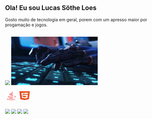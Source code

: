 ## Ola! Eu sou Lucas Söthe Loes

Gosto muito de tecnologia em geral, porem com um apresso maior por progamação e jogos.

<div style="display: inline_block"><br>
  <source https://github-readme-stats.vercel.app/api/top-langs/?username=LucasSotheLoes&hide_progress=true/>
  <source
    srcset="https://github-readme-stats.vercel.app/api?username=LucasSotheLoes&show_icons=true&theme=dark"
    media="(prefers-color-scheme: dark)"
  />
  <img height="160cm" src="https://github-readme-stats.vercel.app/api?username=LucasSotheLoes&show_icons=true" />
</picture>
<img height="160cm" src = "bannergit.gif">
<picture>
</div>

<div style="display: inline_block"><br>
  <img align="center" alt="Lucas-Java" height="30" width="40" src="https://raw.githubusercontent.com/devicons/devicon/master/icons/java/java-plain.svg">
  <img align="center" alt="Lucas-HTML" height="30" width="40" src="https://raw.githubusercontent.com/devicons/devicon/master/icons/html5/html5-original.svg">
</div>

##
 
<div> 
  <a href="https://www.youtube.com/channel/UC9ZgU-4k3Jwzds_qmBo566w" target="_blank"><img src="https://img.shields.io/badge/YouTube-FF0000?style=for-the-badge&logo=youtube&logoColor=white" target="_blank"></a>
  <a href="https://www.instagram.com/lucas.sothe.loes" target="_blank"><img src="https://img.shields.io/badge/-Instagram-%23E4405F?style=for-the-badge&logo=instagram&logoColor=white" target="_blank"></a>
 	<a href="https://www.twitch.tv/pimbones_" target="_blank"><img src="https://img.shields.io/badge/Twitch-9146FF?style=for-the-badge&logo=twitch&logoColor=white" target="_blank"></a>
  <a href="https://www.linkedin.com/in/lucas-söthe-loes-9627b9227/" target="_blank"><img src="https://img.shields.io/badge/-LinkedIn-%230077B5?style=for-the-badge&logo=linkedin&logoColor=white" target="_blank"></a> 
  
</div>
